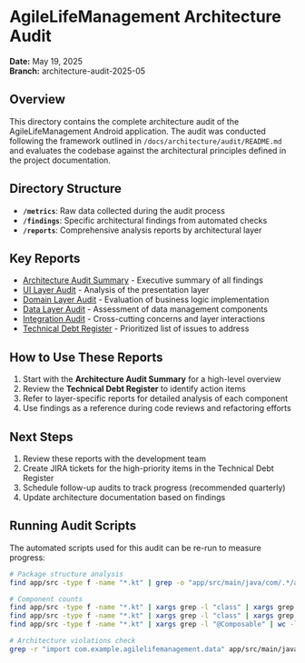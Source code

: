 # AgileLifeManagement Architecture Audit

**Date:** May 19, 2025  
**Branch:** architecture-audit-2025-05

## Overview

This directory contains the complete architecture audit of the AgileLifeManagement Android application. The audit was conducted following the framework outlined in `/docs/architecture/audit/README.md` and evaluates the codebase against the architectural principles defined in the project documentation.

## Directory Structure

- **`/metrics`**: Raw data collected during the audit process
- **`/findings`**: Specific architectural findings from automated checks
- **`/reports`**: Comprehensive analysis reports by architectural layer

## Key Reports

- [Architecture Audit Summary](reports/architecture_audit_summary.md) - Executive summary of all findings
- [UI Layer Audit](reports/ui_layer_audit.md) - Analysis of the presentation layer
- [Domain Layer Audit](reports/domain_layer_audit.md) - Evaluation of business logic implementation
- [Data Layer Audit](reports/data_layer_audit.md) - Assessment of data management components
- [Integration Audit](reports/integration_audit.md) - Cross-cutting concerns and layer interactions
- [Technical Debt Register](reports/technical_debt_register.md) - Prioritized list of issues to address

## How to Use These Reports

1. Start with the **Architecture Audit Summary** for a high-level overview
2. Review the **Technical Debt Register** to identify action items
3. Refer to layer-specific reports for detailed analysis of each component
4. Use findings as a reference during code reviews and refactoring efforts

## Next Steps

1. Review these reports with the development team
2. Create JIRA tickets for the high-priority items in the Technical Debt Register
3. Schedule follow-up audits to track progress (recommended quarterly)
4. Update architecture documentation based on findings

## Running Audit Scripts

The automated scripts used for this audit can be re-run to measure progress:

```bash
# Package structure analysis
find app/src -type f -name "*.kt" | grep -o "app/src/main/java/com/.*/agilelifemanagement/[^/]*" | sort | uniq -c | sort -nr > audit/metrics/package_stats.txt

# Component counts
find app/src -type f -name "*.kt" | xargs grep -l "class" | xargs grep -l "ViewModel" | wc -l > audit/metrics/viewmodel_count.txt
find app/src -type f -name "*.kt" | xargs grep -l "class" | xargs grep -l "Repository" | wc -l > audit/metrics/repository_count.txt
find app/src -type f -name "*.kt" | xargs grep -l "@Composable" | wc -l > audit/metrics/composable_count.txt

# Architecture violations check
grep -r "import com.example.agilelifemanagement.data" app/src/main/java/com/example/agilelifemanagement/ui --include="*.kt" > audit/findings/architecture_violations.txt
```
